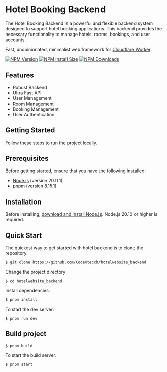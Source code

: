# Hotel Booking Backend

The Hotel Booking Backend is a powerful and flexible backend system designed to support hotel booking applications. This backend provides the necessary functionality to manage hotels, rooms, bookings, and user accounts.

Fast, unopinionated, minimalist web framework for [Cloudflare Worker](https://hono.dev/).

[![NPM Version][npm-version-image]][npm-url]
[![NPM Install Size][npm-install-size-image]][npm-install-size-url]
[![NPM Downloads][npm-downloads-image]][npm-downloads-url]

## Features

- Robust Backend
- Ultra Fast API
- User Management
- Room Management
- Booking Management
- User Authentication

## Getting Started

Follow these steps to run the project locally.

## Prerequisites

Before getting started, ensure that you have the following installed:

- [Node.js](https://nodejs.org/) (version 20.11.1)
- [pnpm](https://pnpm.io/) (version 8.15.1)

## Installation

Before installing, [download and install Node.js](https://nodejs.org/en/download/).
Node.js 20.10 or higher is required.

## Quick Start

The quickest way to get started with hotel backend is to clone the repository.

```console
$ git clone https://github.com/CodeXtecch/hotelwebsite_backend
```

Change the project directory

```console
$ cd hotelwebsite_backend
```

Install dependencies:

```console
$ pnpm install
```

To start the dev server:

```console
$ pnpm run dev
```

## Build project

```console
$ pnpm build
```

To start the build server:

```console
$ pnpm start
```

[appveyor-image]: https://badgen.net/appveyor/ci/dougwilson/hono/master?label=windows
[appveyor-url]: https://ci.appveyor.com/project/dougwilson/hono
[coveralls-image]: https://badgen.net/coveralls/c/github/honojs/hono/master
[coveralls-url]: https://coveralls.io/r/honojs/hono?branch=master
[github-actions-ci-image]: https://badgen.net/github/checks/honojs/hono/master?label=linux
[github-actions-ci-url]: https://github.com/honojs/hono/actions/workflows/ci.yml
[npm-downloads-image]: https://badgen.net/npm/dm/hono
[npm-downloads-url]: https://npmcharts.com/compare/hono?minimal=true
[npm-install-size-image]: https://badgen.net/packagephobia/install/hono
[npm-install-size-url]: https://packagephobia.com/result?p=hono
[npm-url]: https://npmjs.org/package/hono
[npm-version-image]: https://badgen.net/npm/v/hono